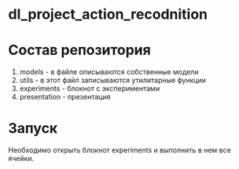 # dl_project_action_recodnition
# Состав репозитория
1. models - в файле описываются собственные модели
2. utils - в этот файл записываются утилитарные функции
3. experiments - блокнот с экспериментами
4. presentation - презентация

# Запуск
Необходимо открыть блокнот experiments и выполнить в нем все ячейки.
